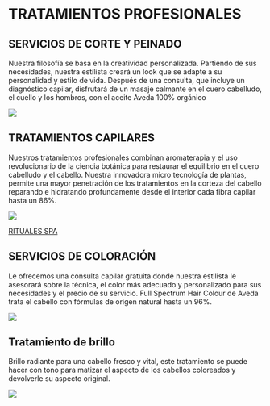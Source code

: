 # TRATAMIENTOS PROFESIONALES

## SERVICIOS DE CORTE Y PEINADO

Nuestra filosofía se basa en la creatividad personalizada. Partiendo de sus necesidades, nuestra estilista creará un look que se adapte a su personalidad y estilo de vida. 
Después de una consulta, que incluye un diagnóstico capilar, disfrutará de un masaje calmante en el cuero cabelludo, el cuello y los hombros, con el aceite Aveda 100% orgánico

![](https://insiderlatam.com/wp-content/uploads/2017/07/CorteCabello2.jpg)

## TRATAMIENTOS CAPILARES

Nuestros tratamientos profesionales combinan aromaterapia y el uso revolucionario de la ciencia botánica para restaurar el equilibrio en el cuero cabelludo y el cabello.
Nuestra innovadora micro tecnología de plantas, permite una mayor penetración de los tratamientos en la corteza del cabello reparando e hidratando profundamente desde el interior cada fibra capilar hasta un 86%.

![](https://st2.depositphotos.com/3261171/9216/i/600/depositphotos_92164040-stock-photo-clients-hair-is-being-reconditioned.jpg)

[RITUALES SPA](belleza3.md)

## SERVICIOS DE COLORACIÓN

Le ofrecemos una consulta capilar gratuita donde nuestra estilista le asesorará sobre la técnica, el color más adecuado y personalizado para sus necesidades y el precio de su servicio.
Full Spectrum Hair Colour de Aveda trata el cabello con fórmulas de origen natural hasta un 96%.

![](https://www.bethshair.es/wp-content/uploads/2021/12/servicio-peluqueria-coloracion-personalizada-beths-hair.jpg)

## Tratamiento de brillo

Brillo radiante para una cabello fresco y vital, este tratamiento se puede hacer con tono para matizar el aspecto de los cabellos coloreados y devolverle su aspecto original.

![](https://caritapeluqueria.files.wordpress.com/2014/07/af153-lafoto37.jpg?w=378&h=503)

